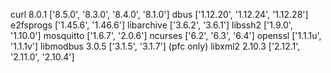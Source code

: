 curl 8.0.1 ['8.5.0', '8.3.0', '8.4.0', '8.1.0']
dbus ['1.12.20', '1.12.24', '1.12.28']
e2fsprogs ['1.45.6', '1.46.6']
libarchive ['3.6.2', '3.6.1']
libssh2 ['1.9.0', '1.10.0']
mosquitto ['1.6.7', '2.0.6']
ncurses ['6.2', '6.3', '6.4']
openssl ['1.1.1u', '1.1.1v']
libmodbus 3.0.5 ['3.1.5', '3.1.7'] (pfc only)
libxml2 2.10.3 ['2.12.1', '2.11.0', '2.10.4']